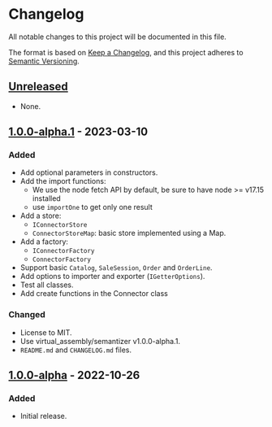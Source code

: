 # Changelog

All notable changes to this project will be documented in this file.

The format is based on [Keep a Changelog](https://keepachangelog.com/en/1.0.0/),
and this project adheres to [Semantic Versioning](https://semver.org/spec/v2.0.0.html).

## [Unreleased]

- None.

## [1.0.0-alpha.1] - 2023-03-10

### Added

- Add optional parameters in constructors.
- Add the import functions:
  - We use the node fetch API by default, be sure to have node >= v17.15 installed
  - use `importOne` to get only one result
- Add a store:
  - `IConnectorStore`
  - `ConnectorStoreMap`: basic store implemented using a Map.
- Add a factory:
  - `IConnectorFactory`
  - `ConnectorFactory`
- Support basic `Catalog`, `SaleSession`, `Order` and `OrderLine`.
- Add options to importer and exporter (`IGetterOptions`).
- Test all classes.
- Add create functions in the Connector class

### Changed

- License to MIT.
- Use virtual_assembly/semantizer v1.0.0-alpha.1.
- `README.md` and `CHANGELOG.md` files.

## [1.0.0-alpha] - 2022-10-26

### Added

- Initial release.

[unreleased]: https://github.com/datafoodconsortium/connector-typescript/compare/v1.0.0-alpha.1...HEAD
[1.0.0-alpha.1]: https://github.com/datafoodconsortium/connector-typescript/compare/v1.0.0-alpha...v1.0.0-alpha.1
[1.0.0-alpha]: https://github.com/datafoodconsortium/connector-typescript/releases/tag/v1.0.0-alpha
